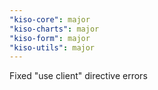 ```yaml
---
"kiso-core": major
"kiso-charts": major
"kiso-form": major
"kiso-utils": major
---
```


Fixed "use client" directive errors
